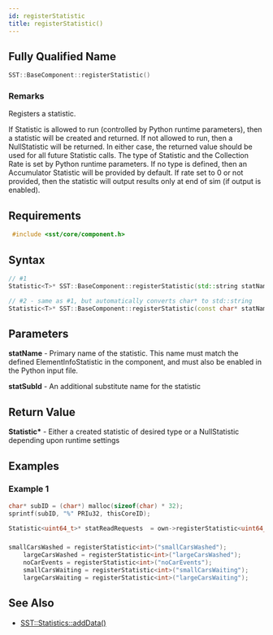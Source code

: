 ```yaml
---
id: registerStatistic
title: registerStatistic()
---
```

## Fully Qualified Name
```cpp
SST::BaseComponent::registerStatistic()
```

### Remarks
Registers a statistic.

If Statistic is allowed to run (controlled by Python runtime parameters), then a statistic will be created and returned. If not allowed to run, then a NullStatistic will be returned. In either case, the returned value should be used for all future Statistic calls. The type of Statistic and the Collection Rate is set by Python runtime parameters. If no type is defined, then an Accumulator Statistic will be provided by default. If rate set to 0 or not provided, then the statistic will output results only at end of sim (if output is enabled).

## Requirements

```cpp
 #include <sst/core/component.h>
```

## Syntax

```cpp
// #1
Statistic<T>* SST::BaseComponent::registerStatistic(std::string statName, std::string statSubId = "")

// #2 - same as #1, but automatically converts char* to std::string
Statistic<T>* SST::BaseComponent::registerStatistic(const char* statName, const char* statSubId = "")
```

## Parameters

**statName** - Primary name of the statistic. This name must match the defined ElementInfoStatistic in the component, and must also be enabled in the Python input file. 

**statSubId** - An additional substitute name for the statistic

## Return Value

**Statistic<T>\*** - Either a created statistic of desired type or a NullStatistic depending upon runtime settings

## Examples

### Example 1
```cpp
char* subID = (char*) malloc(sizeof(char) * 32);
sprintf(subID, "%" PRIu32, thisCoreID);

Statistic<uint64_t>* statReadRequests  = own->registerStatistic<uint64_t>( "read_requests", subID );
```

###
```cpp
smallCarsWashed = registerStatistic<int>("smallCarsWashed");
	largeCarsWashed = registerStatistic<int>("largeCarsWashed");
	noCarEvents = registerStatistic<int>("noCarEvents");
	smallCarsWaiting = registerStatistic<int>("smallCarsWaiting");
	largeCarsWaiting = registerStatistic<int>("largeCarsWaiting");
```

## See Also

- [SST::Statistics::addData()](cpp/statistics/addData.md)